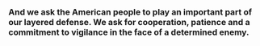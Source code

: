 ### And we ask the American people to play an important part of our layered defense. We ask for cooperation, patience and a commitment to vigilance in the face of a determined enemy.